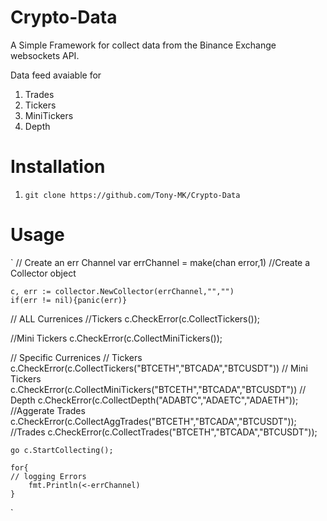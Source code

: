 # Crypto-Data
A Simple Framework for collect data from the Binance Exchange websockets API.

Data feed avaiable  for 
1) Trades
2) Tickers
3) MiniTickers
4) Depth

# Installation

1) `git clone https://github.com/Tony-MK/Crypto-Data`

# Usage
`
  // Create an err Channel 
  var errChannel = make(chan error,1)
  //Create a Collector object 
  
	c, err := collector.NewCollector(errChannel,"","")
	if(err != nil){panic(err)}
  
  // ALL Currenices
  //Tickers
	c.CheckError(c.CollectTickers());
  
  //Mini Tickers 
	c.CheckError(c.CollectMiniTickers());
  
  // Specific Currenices
  // Tickers
	c.CheckError(c.CollectTickers("BTCETH","BTCADA","BTCUSDT"))
  // Mini Tickers
	c.CheckError(c.CollectMiniTickers("BTCETH","BTCADA","BTCUSDT"))
  // Depth
	c.CheckError(c.CollectDepth("ADABTC","ADAETC","ADAETH"));
  //Aggerate Trades
	c.CheckError(c.CollectAggTrades("BTCETH","BTCADA","BTCUSDT"));
  //Trades
	c.CheckError(c.CollectTrades("BTCETH","BTCADA","BTCUSDT"));
  
  
	go c.StartCollecting();
  
	for{
    // logging Errors 
		fmt.Println(<-errChannel)
	}
  

`
